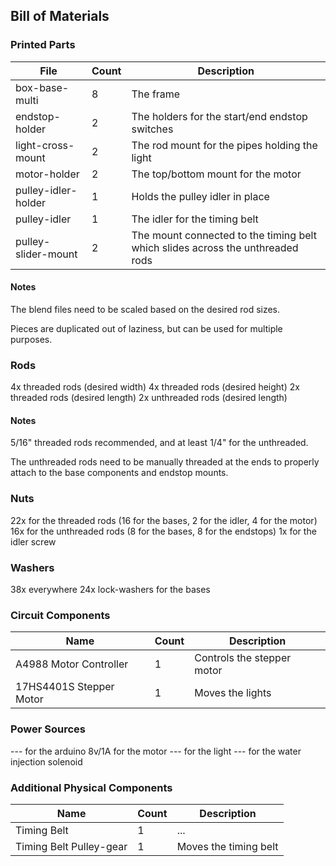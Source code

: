## Bill of Materials

### Printed Parts

| File | Count | Description |
| ---- | ----- | ----------- |
| box-base-multi | 8 | The frame |
| endstop-holder | 2| The holders for the start/end endstop switches |
| light-cross-mount | 2 | The rod mount for the pipes holding the light |
| motor-holder | 2 | The top/bottom mount for the motor |
| pulley-idler-holder | 1 | Holds the pulley idler in place |
| pulley-idler | 1 | The idler for the timing belt |
| pulley-slider-mount | 2 | The mount connected to the timing belt which slides across the unthreaded rods |

#### Notes

The blend files need to be scaled based on the desired rod sizes.

Pieces are duplicated out of laziness, but can be used for multiple purposes.

### Rods 

4x threaded rods (desired width)
4x threaded rods (desired height)
2x threaded rods (desired length)
2x unthreaded rods (desired length)

#### Notes

5/16" threaded rods recommended, and at least 1/4" for the unthreaded.

The unthreaded rods need to be manually threaded at the ends to properly attach to the base components and endstop mounts.

### Nuts

22x for the threaded rods (16 for the bases, 2 for the idler, 4 for the motor)
16x for the unthreaded rods (8 for the bases, 8 for the endstops)
1x for the idler screw

### Washers

38x everywhere
24x lock-washers for the bases

### Circuit Components

| Name | Count | Description |
| ---- | ----- | ----------- |
| A4988 Motor Controller | 1 | Controls the stepper motor |
| 17HS4401S Stepper Motor | 1 | Moves the lights |

### Power Sources

--- for the arduino
8v/1A for the motor
--- for the light
--- for the water injection solenoid 

### Additional Physical Components 

| Name | Count | Description |
| ---- | ----- | ----------- |
| Timing Belt | 1 | ... |
| Timing Belt Pulley-gear | 1 | Moves the timing belt |
